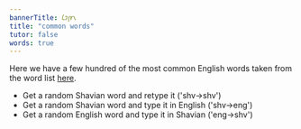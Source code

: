 ```yaml
---
bannerTitle: 𐑖𐑲𐑝𐑾𐑯
title: "common words"
tutor: false
words: true
---
```


Here we have a few hundred of the most common English words taken from the word
list [here](https://shavian.info/spelling/). 

- Get a random Shavian word and retype it ('shv->shv')
- Get a random Shavian word and type it in English ('shv->eng')
- Get a random English word and type it in Shavian ('eng->shv')
